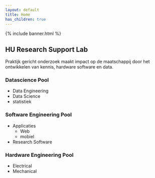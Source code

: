 ```yaml
---
layout: default
title: Home
has_children: true
---
```


{% include banner.html %}



## HU Research Support Lab

Praktijk gericht onderzoek maakt impact op de maatschappij door het ontwikkelen van kennis, hardware software en data. 

### Datascience Pool
- Data Engineering
- Data Science 
- statistiek

### Software Engineering Pool
- Applicaties
  - Web
  - mobiel
- Research Software

### Hardware Engineering Pool
- Electrical
- Mechanical
